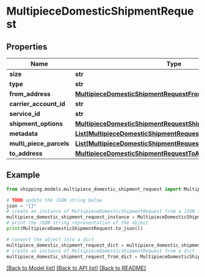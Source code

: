 # MultipieceDomesticShipmentRequest


## Properties

Name | Type | Description | Notes
------------ | ------------- | ------------- | -------------
**size** | **str** | description | [optional] 
**type** | **str** | description | [optional] 
**from_address** | [**MultipieceDomesticShipmentRequestFromAddress**](MultipieceDomesticShipmentRequestFromAddress.md) |  | [optional] 
**carrier_account_id** | **str** | description | [optional] 
**service_id** | **str** | description | [optional] 
**shipment_options** | [**MultipieceDomesticShipmentRequestShipmentOptions**](MultipieceDomesticShipmentRequestShipmentOptions.md) |  | [optional] 
**metadata** | [**List[MultipieceDomesticShipmentRequestMetadataInner]**](MultipieceDomesticShipmentRequestMetadataInner.md) | description | [optional] 
**multi_piece_parcels** | [**List[MultipieceDomesticShipmentRequestMultiPieceParcelsInner]**](MultipieceDomesticShipmentRequestMultiPieceParcelsInner.md) | description | [optional] 
**to_address** | [**MultipieceDomesticShipmentRequestToAddress**](MultipieceDomesticShipmentRequestToAddress.md) |  | [optional] 

## Example

```python
from shipping.models.multipiece_domestic_shipment_request import MultipieceDomesticShipmentRequest

# TODO update the JSON string below
json = "{}"
# create an instance of MultipieceDomesticShipmentRequest from a JSON string
multipiece_domestic_shipment_request_instance = MultipieceDomesticShipmentRequest.from_json(json)
# print the JSON string representation of the object
print(MultipieceDomesticShipmentRequest.to_json())

# convert the object into a dict
multipiece_domestic_shipment_request_dict = multipiece_domestic_shipment_request_instance.to_dict()
# create an instance of MultipieceDomesticShipmentRequest from a dict
multipiece_domestic_shipment_request_from_dict = MultipieceDomesticShipmentRequest.from_dict(multipiece_domestic_shipment_request_dict)
```
[[Back to Model list]](../README.md#documentation-for-models) [[Back to API list]](../README.md#documentation-for-api-endpoints) [[Back to README]](../README.md)


